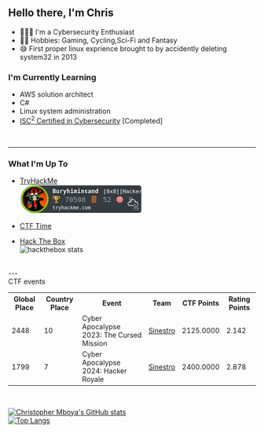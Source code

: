 ## Hello there, I'm Chris

- 👨🏿‍🎓 I'm a Cybersecurity Enthusiast
- 👸🏿 Hobbies: Gaming, Cycling,Sci-Fi and Fantasy
- 😅 First proper linux exprience brought to by accidently deleting system32 in 2013

### I'm Currently Learning
- AWS solution architect
- C#
- Linux system administration
- <a href="https://www.credly.com/earner/earned/badge/31683cdd-55e2-41d8-a340-8cb97ee02fc1">ISC<sup>2</sup> Certified in Cybersecurity</a> [Completed]

<br />

---
### What I'm Up To

- <a href="https://tryhackme.com/badge/regen/498304">TryHackMe</a> <br/>
![tryhackme stats](https://raw.githubusercontent.com/Nuke5/Nuke5/master/assets/thm_propic.png)

- <a href="https://ctftime.org/user/157003"> CTF Time </a>
- <a href="https://app.hackthebox.com/profile/369069">Hack The Box</a> <br/>
![hackthebox stats](https://www.hackthebox.com/badge/image/369069)
<br />
---
<br/>
CTF events
 <table>
  <tr>
    <th>Global Place</th>
    <th>Country Place</th>
    <th>Event</th>
    <th>Team</th>
    <th>CTF Points</th>
    <th>Rating Points</th>
  </tr>
  <tr>
    <td>2448</td>
    <td>10</td>
    <td>Cyber Apocalypse 2023: The Cursed Mission</td>
    <td><a href="https://ctftime.org/team/218787">Sinestro</a></td>
    <td>2125.0000</td>
    <td>2.142</td>
  </tr>
    <tr>
    <td>1799</td>
    <td>7</td>
    <td>Cyber Apocalypse 2024: Hacker Royale</td>
    <td><a href="https://ctftime.org/team/218787">Sinestro</a></td>
    <td>2400.0000</td>
    <td>2.878</td>
  </tr>
</table> 
<br />

[![Christopher Mboya's GitHub stats](https://github-readme-stats.vercel.app/api?username=Nuke5)](https://github.com/anuraghazra/github-readme-stats)
  <br/>
[![Top Langs](https://github-readme-stats.vercel.app/api/top-langs/?username=Nuke5)](https://github.com/anuraghazra/github-readme-stats)



[linkedin]: https://www.linkedin.com/in/cmboya
[github]: https://github.com/Nuke5
